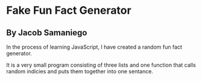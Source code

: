 <h1><strong>Fake Fun Fact Generator</strong></h1>
<h2>By Jacob Samaniego</h2>

<p>In the process of learning JavaScript, I have created a random fun fact generator.</p>
<p>It is a very small program consisting of three lists and one function that calls random indicies and puts them together into one sentance.</p>
